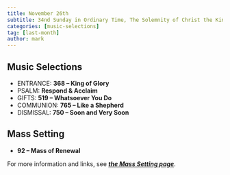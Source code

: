 ```yaml
---
title: November 26th 
subtitle: 34nd Sunday in Ordinary Time, The Solemnity of Christ the King
categories: [music-selections]
tag: [last-month]
author: mark
---
```


## Music Selections

- ENTRANCE: **368 – King of Glory**
- PSALM: **Respond & Acclaim**
- GIFTS: **519 – Whatsoever You Do**
- COMMUNION: **765 – Like a Shepherd**
- DISMISSAL: **750 – Soon and Very Soon**

## Mass Setting

- **92 – Mass of Renewal**

For more information and links, see _**[the Mass Setting page](/mass-setting/)**_.
